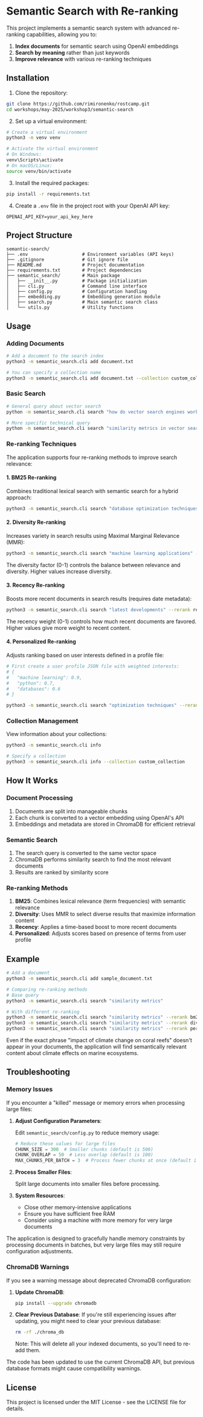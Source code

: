 # Semantic Search with Re-ranking

This project implements a semantic search system with advanced re-ranking capabilities, allowing you to:

1. **Index documents** for semantic search using OpenAI embeddings
2. **Search by meaning** rather than just keywords 
3. **Improve relevance** with various re-ranking techniques

## Installation

1. Clone the repository:
```bash
git clone https://github.com/rimironenko/rostcamp.git
cd workshops/may-2025/workshop3/semantic-search 
```

2. Set up a virtual environment:
```bash
# Create a virtual environment
python3 -m venv venv

# Activate the virtual environment
# On Windows:
venv\Scripts\activate
# On macOS/Linux:
source venv/bin/activate
```

3. Install the required packages:
```bash
pip install -r requirements.txt
```

4. Create a `.env` file in the project root with your OpenAI API key:
```
OPENAI_API_KEY=your_api_key_here
```

## Project Structure

```
semantic-search/
├── .env                    # Environment variables (API keys)
├── .gitignore              # Git ignore file
├── README.md               # Project documentation
├── requirements.txt        # Project dependencies
├── semantic_search/        # Main package
│   ├── __init__.py         # Package initialization
│   ├── cli.py              # Command line interface
│   ├── config.py           # Configuration handling
│   ├── embedding.py        # Embedding generation module
│   ├── search.py           # Main semantic search class
│   └── utils.py            # Utility functions
```

## Usage

### Adding Documents

```bash
# Add a document to the search index
python3 -m semantic_search.cli add document.txt

# You can specify a collection name
python3 -m semantic_search.cli add document.txt --collection custom_collection
```

### Basic Search

```bash
# General query about vector search
python -m semantic_search.cli search "how do vector search engines work"

# More specific technical query
python -m semantic_search.cli search "similarity metrics in vector search"
```

### Re-ranking Techniques

The application supports four re-ranking methods to improve search relevance:

#### 1. BM25 Re-ranking

Combines traditional lexical search with semantic search for a hybrid approach:

```bash
python3 -m semantic_search.cli search "database optimization techniques" --rerank bm25
```

#### 2. Diversity Re-ranking

Increases variety in search results using Maximal Marginal Relevance (MMR):

```bash
python3 -m semantic_search.cli search "machine learning applications" --rerank diversity --diversity 0.7
```
The diversity factor (0-1) controls the balance between relevance and diversity. Higher values increase diversity.

#### 3. Recency Re-ranking

Boosts more recent documents in search results (requires date metadata):

```bash
python3 -m semantic_search.cli search "latest developments" --rerank recency --recency 0.4
```
The recency weight (0-1) controls how much recent documents are favored. Higher values give more weight to recent content.

#### 4. Personalized Re-ranking

Adjusts ranking based on user interests defined in a profile file:

```bash
# First create a user profile JSON file with weighted interests:
# {
#   "machine learning": 0.9,
#   "python": 0.7,
#   "databases": 0.6
# }

python3 -m semantic_search.cli search "optimization techniques" --rerank personalized --profile user_profile.json
```

### Collection Management

View information about your collections:

```bash
python3 -m semantic_search.cli info

# Specify a collection
python3 -m semantic_search.cli info --collection custom_collection
```

## How It Works

### Document Processing

1. Documents are split into manageable chunks
2. Each chunk is converted to a vector embedding using OpenAI's API
3. Embeddings and metadata are stored in ChromaDB for efficient retrieval

### Semantic Search

1. The search query is converted to the same vector space
2. ChromaDB performs similarity search to find the most relevant documents
3. Results are ranked by similarity score

### Re-ranking Methods

1. **BM25**: Combines lexical relevance (term frequencies) with semantic relevance
2. **Diversity**: Uses MMR to select diverse results that maximize information content
3. **Recency**: Applies a time-based boost to more recent documents 
4. **Personalized**: Adjusts scores based on presence of terms from user profile

## Example

```bash
# Add a document
python3 -m semantic_search.cli add sample_document.txt

# Comparing re-ranking methods
# Base query
python3 -m semantic_search.cli search "similarity metrics"

# With different re-ranking
python3 -m semantic_search.cli search "similarity metrics" --rerank bm25
python3 -m semantic_search.cli search "similarity metrics" --rerank diversity --diversity 0.7
python3 -m semantic_search.cli search "similarity metrics" --rerank personalized --profile user_profile.json
```

Even if the exact phrase "impact of climate change on coral reefs" doesn't appear in your documents, the application will find semantically relevant content about climate effects on marine ecosystems.

## Troubleshooting

### Memory Issues

If you encounter a "killed" message or memory errors when processing large files:

1. **Adjust Configuration Parameters**:
   
   Edit `semantic_search/config.py` to reduce memory usage:
   ```python
   # Reduce these values for large files
   CHUNK_SIZE = 300  # Smaller chunks (default is 500)
   CHUNK_OVERLAP = 50  # Less overlap (default is 100)
   MAX_CHUNKS_PER_BATCH = 3  # Process fewer chunks at once (default is 5)
   ```

2. **Process Smaller Files**:
   
   Split large documents into smaller files before processing.

3. **System Resources**:
   
   - Close other memory-intensive applications
   - Ensure you have sufficient free RAM
   - Consider using a machine with more memory for very large documents

The application is designed to gracefully handle memory constraints by processing documents in batches, but very large files may still require configuration adjustments.

### ChromaDB Warnings

If you see a warning message about deprecated ChromaDB configuration:

1. **Update ChromaDB**:
   ```bash
   pip install --upgrade chromadb
   ```

2. **Clear Previous Database**:
   If you're still experiencing issues after updating, you might need to clear your previous database:
   ```bash
   rm -rf ./chroma_db
   ```
   Note: This will delete all your indexed documents, so you'll need to re-add them.

The code has been updated to use the current ChromaDB API, but previous database formats might cause compatibility warnings.

## License

This project is licensed under the MIT License - see the LICENSE file for details.
